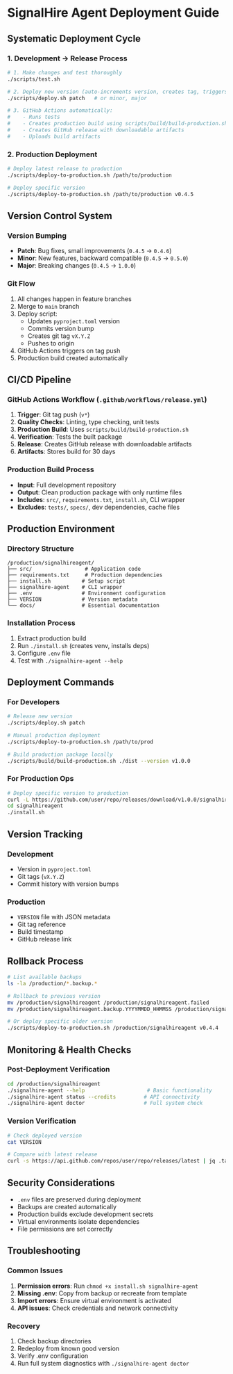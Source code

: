 # SignalHire Agent Deployment Guide

## Systematic Deployment Cycle

### 1. Development → Release Process

```bash
# 1. Make changes and test thoroughly
./scripts/test.sh

# 2. Deploy new version (auto-increments version, creates tag, triggers CI/CD)
./scripts/deploy.sh patch   # or minor, major

# 3. GitHub Actions automatically:
#    - Runs tests
#    - Creates production build using scripts/build/build-production.sh
#    - Creates GitHub release with downloadable artifacts
#    - Uploads build artifacts
```

### 2. Production Deployment

```bash
# Deploy latest release to production
./scripts/deploy-to-production.sh /path/to/production

# Deploy specific version
./scripts/deploy-to-production.sh /path/to/production v0.4.5
```

## Version Control System

### Version Bumping
- **Patch**: Bug fixes, small improvements (`0.4.5` → `0.4.6`)
- **Minor**: New features, backward compatible (`0.4.5` → `0.5.0`)
- **Major**: Breaking changes (`0.4.5` → `1.0.0`)

### Git Flow
1. All changes happen in feature branches
2. Merge to `main` branch
3. Deploy script:
   - Updates `pyproject.toml` version
   - Commits version bump
   - Creates git tag `vX.Y.Z`
   - Pushes to origin
4. GitHub Actions triggers on tag push
5. Production build created automatically

## CI/CD Pipeline

### GitHub Actions Workflow (`.github/workflows/release.yml`)
1. **Trigger**: Git tag push (`v*`)
2. **Quality Checks**: Linting, type checking, unit tests
3. **Production Build**: Uses `scripts/build/build-production.sh`
4. **Verification**: Tests the built package
5. **Release**: Creates GitHub release with downloadable artifacts
6. **Artifacts**: Stores build for 30 days

### Production Build Process
- **Input**: Full development repository
- **Output**: Clean production package with only runtime files
- **Includes**: `src/`, `requirements.txt`, `install.sh`, CLI wrapper
- **Excludes**: `tests/`, `specs/`, dev dependencies, cache files

## Production Environment

### Directory Structure
```
/production/signalhireagent/
├── src/                 # Application code
├── requirements.txt     # Production dependencies
├── install.sh          # Setup script
├── signalhire-agent    # CLI wrapper
├── .env                # Environment configuration
├── VERSION             # Version metadata
└── docs/               # Essential documentation
```

### Installation Process
1. Extract production build
2. Run `./install.sh` (creates venv, installs deps)
3. Configure `.env` file
4. Test with `./signalhire-agent --help`

## Deployment Commands

### For Developers
```bash
# Release new version
./scripts/deploy.sh patch

# Manual production deployment
./scripts/deploy-to-production.sh /path/to/prod

# Build production package locally
./scripts/build/build-production.sh ./dist --version v1.0.0
```

### For Production Ops
```bash
# Deploy specific version to production
curl -L https://github.com/user/repo/releases/download/v1.0.0/signalhire-agent-v1.0.0-production.tar.gz | tar -xz
cd signalhireagent
./install.sh
```

## Version Tracking

### Development
- Version in `pyproject.toml`
- Git tags (`vX.Y.Z`)
- Commit history with version bumps

### Production
- `VERSION` file with JSON metadata
- Git tag reference
- Build timestamp
- GitHub release link

## Rollback Process

```bash
# List available backups
ls -la /production/*.backup.*

# Rollback to previous version
mv /production/signalhireagent /production/signalhireagent.failed
mv /production/signalhireagent.backup.YYYYMMDD_HHMMSS /production/signalhireagent

# Or deploy specific older version
./scripts/deploy-to-production.sh /production/signalhireagent v0.4.4
```

## Monitoring & Health Checks

### Post-Deployment Verification
```bash
cd /production/signalhireagent
./signalhire-agent --help                    # Basic functionality
./signalhire-agent status --credits         # API connectivity
./signalhire-agent doctor                   # Full system check
```

### Version Verification
```bash
# Check deployed version
cat VERSION

# Compare with latest release
curl -s https://api.github.com/repos/user/repo/releases/latest | jq .tag_name
```

## Security Considerations

- `.env` files are preserved during deployment
- Backups are created automatically
- Production builds exclude development secrets
- Virtual environments isolate dependencies
- File permissions are set correctly

## Troubleshooting

### Common Issues
1. **Permission errors**: Run `chmod +x install.sh signalhire-agent`
2. **Missing .env**: Copy from backup or recreate from template
3. **Import errors**: Ensure virtual environment is activated
4. **API issues**: Check credentials and network connectivity

### Recovery
1. Check backup directories
2. Redeploy from known good version
3. Verify .env configuration
4. Run full system diagnostics with `./signalhire-agent doctor`